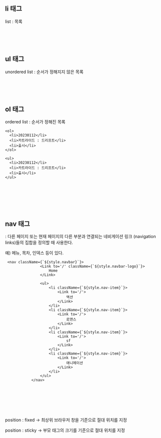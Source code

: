 
## li 태그

list : 목록
<br><br><br><br><br>

## ul 태그

unordered list : 순서가 정해지지 않은 목록
<br><br><br><br><br>

## ol 태그

ordered list : 순서가 정해진 목록

```
<ol>
  <li>20230112</li>
  <li>카트라이드 : 드리프트</li>
  <li>출시</li>
</ol>

<ul>
  <li>20230112</li>
  <li>카트라이드 : 드리프트</li>
  <li>출시</li>
</ul> 
```
<br><br><br><br><br>  
  
## nav 태그

: 다른 페이지 또는 현재 페이지의 다른 부분과 연결되는 네비게이션 링크 (navigation links)들의 집합을 정의할 때 사용한다.


예) 메뉴, 목차, 인덱스 등이 있다.

```
 <nav className={`${style.navbar}`}>
                <Link to='/' className={`${style.navbar-logo}`}>
                    Home
                </Link>

                <ul>
                    <li className={`${style.nav-item}`}>
                        <Link to='/'>
                            액션
                        </Link>
                    </li>
                    <li className={`${style.nav-item}`}>
                        <Link to='/'>
                            로맨스
                        </Link>
                    </li>
                    <li className={`${style.nav-item}`}>
                        <Link to='/'>
                            sf
                        </Link>
                    </li>
                    <li className={`${style.nav-item}`}>
                        <Link to='/'>
                            애니메이션
                        </Link>
                    </li>
                </ul>
            </nav>  
```  
<br><br><br><br><br>  
  
position : fixed → 최상위 브라우저 창을 기준으로 절대 위치를 지정

position : sticky → 부모 태그의 크기를 기준으로 절대 위치를 지정
  
